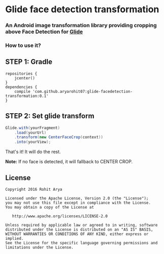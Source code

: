 
# Glide face detection transformation

### An Android image transformation library providing cropping above Face Detection for [Glide](https://github.com/bumptech/glide)

### How to use it?

STEP 1:
Gradle
-------

```
repositories {
    jcenter()
}
dependencies {
    compile 'com.github.aryarohit07:glide-facedetection-transformation:0.1'
}
```

STEP 2:
Set glide transform
-------

```java
Glide.with(yourFragment)
    .load(yourUrl)
    .transform(new CenterFaceCrop(context))
    .into(yourView);
```

That's it! It will do the rest.

**Note:** If no face is detected, it will fallback to CENTER CROP.

License
-------

    Copyright 2016 Rohit Arya

    Licensed under the Apache License, Version 2.0 (the "License");
    you may not use this file except in compliance with the License.
    You may obtain a copy of the License at

       http://www.apache.org/licenses/LICENSE-2.0

    Unless required by applicable law or agreed to in writing, software
    distributed under the License is distributed on an "AS IS" BASIS,
    WITHOUT WARRANTIES OR CONDITIONS OF ANY KIND, either express or implied.
    See the License for the specific language governing permissions and
    limitations under the License.
